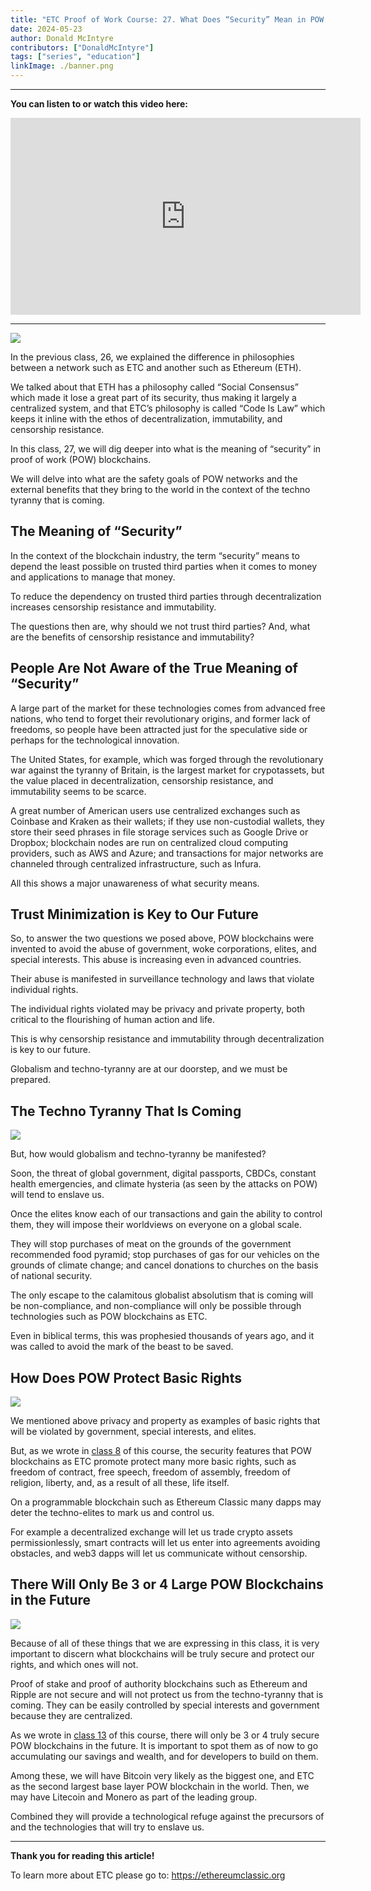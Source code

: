 ```yaml
---
title: "ETC Proof of Work Course: 27. What Does “Security” Mean in POW Blockchains?"
date: 2024-05-23
author: Donald McIntyre
contributors: ["DonaldMcIntyre"]
tags: ["series", "education"]
linkImage: ./banner.png
---
```


---
**You can listen to or watch this video here:**

<iframe width="560" height="315" src="https://www.youtube.com/embed/X8fGbQwmaBA" title="YouTube video player" frameborder="0" allow="accelerometer; autoplay; clipboard-write; encrypted-media; gyroscope; picture-in-picture; web-share" allowfullscreen></iframe>

---

![](./banner.png)

In the previous class, 26, we explained the difference in philosophies between a network such as ETC and another such as Ethereum (ETH).

We talked about that ETH has a philosophy called “Social Consensus” which made it lose a great part of its security, thus making it largely a centralized system, and that ETC’s philosophy is called “Code Is Law” which keeps it inline with the ethos of decentralization, immutability, and censorship resistance.

In this class, 27, we will dig deeper into what is the meaning of “security” in proof of work (POW) blockchains. 

We will delve into what are the safety goals of POW networks and the external benefits that they bring to the world in the context of the techno tyranny that is coming.

## The Meaning of “Security”

In the context of the blockchain industry, the term “security” means to depend the least possible on trusted third parties when it comes to money and applications to manage that money.

To reduce the dependency on trusted third parties through decentralization increases censorship resistance and immutability.

The questions then are, why should we not trust third parties? And, what are the benefits of censorship resistance and immutability?

## People Are Not Aware of the True Meaning of “Security”

A large part of the market for these technologies comes from advanced free nations, who tend to forget their revolutionary origins, and former lack of freedoms, so people have been attracted just for the speculative side or perhaps for the technological innovation.

The United States, for example, which was forged through the revolutionary war against the tyranny of Britain, is the largest market for crypotassets, but the value placed in decentralization, censorship resistance, and immutability seems to be scarce.

A great number of American users use centralized exchanges such as Coinbase and Kraken as their wallets; if they use non-custodial wallets, they store their seed phrases in file storage services such as Google Drive or Dropbox; blockchain nodes are run on centralized cloud computing providers, such as AWS and Azure; and transactions for major networks are channeled through centralized infrastructure, such as Infura.

All this shows a major unawareness of what security means.

## Trust Minimization is Key to Our Future

So, to answer the two questions we posed above, POW blockchains were invented to avoid the abuse of government, woke corporations, elites, and special interests. This abuse is increasing even in advanced countries.

Their abuse is manifested in surveillance technology and laws that violate individual rights.

The individual rights violated may be privacy and private property, both critical to the flourishing of human action and life.

This is why censorship resistance and immutability through decentralization is key to our future.

Globalism and techno-tyranny are at our doorstep, and we must be prepared.

## The Techno Tyranny That Is Coming

![](./1.png)

But, how would globalism and techno-tyranny be manifested?

Soon, the threat of global government, digital passports, CBDCs, constant health emergencies, and climate hysteria (as seen by the attacks on POW) will tend to enslave us. 

Once the elites know each of our transactions and gain the ability to control them, they will impose their worldviews on everyone on a global scale.

They will stop purchases of meat on the grounds of the government recommended food pyramid; stop purchases of gas for our vehicles on the grounds of climate change; and cancel donations to churches on the basis of national security.

The only escape to the calamitous globalist absolutism that is coming will be non-compliance, and non-compliance will only be possible through technologies such as POW blockchains as ETC.

Even in biblical terms, this was prophesied thousands of years ago, and it was called to avoid the mark of the beast to be saved.

## How Does POW Protect Basic Rights

![](./2.png)

We mentioned above privacy and property as examples of basic rights that will be violated by government, special interests, and elites.

But, as we wrote in [class 8](https://ethereumclassic.org/blog/2023-12-28-etc-pow-course-8-pow-promotes-basic-rights) of this course, the security features that POW blockchains as ETC promote protect many more basic rights, such as freedom of contract, free speech, freedom of assembly, freedom of religion, liberty, and, as a result of all these, life itself.

On a programmable blockchain such as Ethereum Classic many dapps may deter the techno-elites to mark us and control us.

For example a decentralized exchange will let us trade crypto assets permissionlessly, smart contracts will let us enter into agreements avoiding obstacles, and web3 dapps will let us communicate without censorship.

## There Will Only Be 3 or 4 Large POW Blockchains in the Future

![](./3.png)

Because of all of these things that we are expressing in this class, it is very important to discern what blockchains will be truly secure and protect our rights, and which ones will not.

Proof of stake and proof of authority blockchains such as Ethereum and Ripple are not secure and will not protect us from the techno-tyranny that is coming. They can be easily controlled by special interests and government because they are centralized.

As we wrote in [class 13](https://ethereumclassic.org/blog/2024-02-08-etc-proof-of-work-course-13-there-will-only-be-3-or-4-pow-blockchains-in-the-future) of this course, there will only be 3 or 4 truly secure POW blockchains in the future. It is important to spot them as of now to go accumulating our savings and wealth, and for developers to build on them. 

Among these, we will have Bitcoin very likely as the biggest one, and ETC as the second largest base layer POW blockchain in the world. Then, we may have Litecoin and Monero as part of the leading group.

Combined they will provide a technological refuge against the precursors of and the technologies that will try to enslave us.

---

**Thank you for reading this article!**

To learn more about ETC please go to: https://ethereumclassic.org
